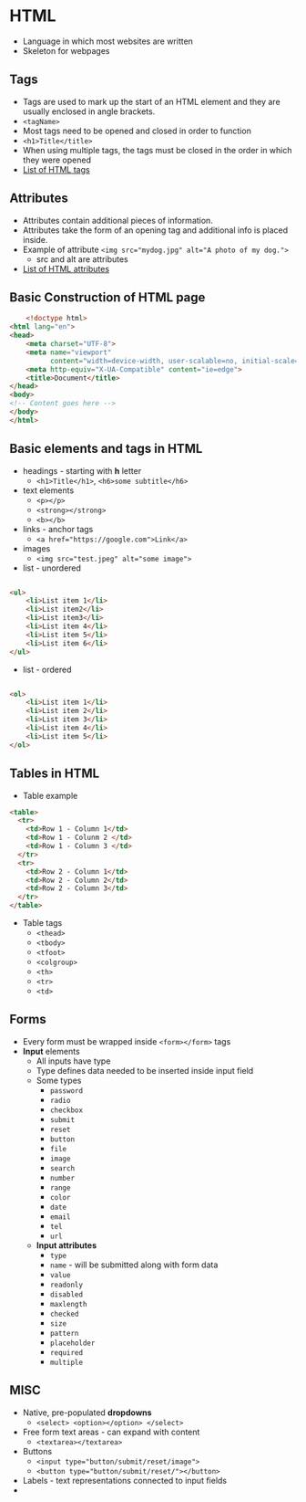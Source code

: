 # HTML

* Language in which most websites are written
* Skeleton for webpages

## Tags

* Tags are used to mark up the start of an HTML element and they are usually enclosed in angle brackets.
* `<tagName>`
* Most tags need to be opened and closed in order to function
* `<h1>Title</title>`
* When using multiple tags, the tags must be closed in the order in which they were opened
* [List of HTML tags](https://html.com/tags/)

## Attributes

* Attributes contain additional pieces of information.
* Attributes take the form of an opening tag and additional info is placed inside.
* Example of attribute `<img src="mydog.jpg" alt="A photo of my dog.">`
    * src and alt are attributes
* [List of HTML attributes](https://html.com/attributes/)

## Basic Construction of HTML page

```html
    <!doctype html>
<html lang="en">
<head>
    <meta charset="UTF-8">
    <meta name="viewport"
          content="width=device-width, user-scalable=no, initial-scale=1.0, maximum-scale=1.0, minimum-scale=1.0">
    <meta http-equiv="X-UA-Compatible" content="ie=edge">
    <title>Document</title>
</head>
<body>
<!-- Content goes here -->
</body>
</html>

```

## Basic elements and tags in HTML

* headings - starting with **h** letter
    * `<h1>Title</h1>`, `<h6>some subtitle</h6>`
* text elements
    * `<p></p>`
    * `<strong></strong>`
    * `<b></b>`
* links - anchor tags
    * `<a href="https://google.com">Link</a>`
* images
    * `<img src="test.jpeg" alt="some image">`
* list - unordered

```html

<ul>
    <li>List item 1</li>
    <li>List item2</li>
    <li>List item3</li>
    <li>List item 4</li>
    <li>List item 5</li>
    <li>List item 6</li>
</ul> 
```

* list - ordered

```html

<ol>
    <li>List item 1</li>
    <li>List item 2</li>
    <li>List item 3</li>
    <li>List item 4</li>
    <li>List item 5</li>
</ol>

```

## Tables in HTML

* Table example
```html
<table>
  <tr>
    <td>Row 1 - Column 1</td>
    <td>Row 1 - Colunm 2 </td>
    <td>Row 1 - Column 3 </td>
  </tr>
  <tr>
    <td>Row 2 - Column 1</td>
    <td>Row 2 - Column 2</td>
    <td>Row 2 - Column 3</td>
  </tr>
</table>

```

* Table tags
  * `<thead>`
  * `<tbody>`
  * `<tfoot>`
  * `<colgroup>`
  * `<th>`
  * `<tr>`
  * `<td>`

## Forms

* Every form must be wrapped inside `<form></form>` tags
* **Input** elements
  * All inputs have type
  * Type defines data needed to be inserted inside input field
  * Some types
    * `password`
    * `radio`
    * `checkbox`
    * `submit`
    * `reset`
    * `button`
    * `file`
    * `image`
    * `search`
    * `number`
    * `range`
    * `color`
    * `date`
    * `email`
    * `tel`
    * `url`
  * **Input attributes**
    * `type`
    * `name` - will be submitted along with form data
    * `value`
    * `readonly`
    * `disabled`
    * `maxlength`
    * `checked`
    * `size`
    * `pattern`
    * `placeholder`
    * `required`
    * `multiple`

## MISC

* Native, pre-populated **dropdowns**
  * `<select> <option></option> </select>`
* Free form text areas - can expand with content
  * `<textarea></textarea>`
* Buttons
  * `<input type="button/submit/reset/image">`
  * `<button type="button/submit/reset/"></button>`
* Labels - text representations connected to input fields
* 

